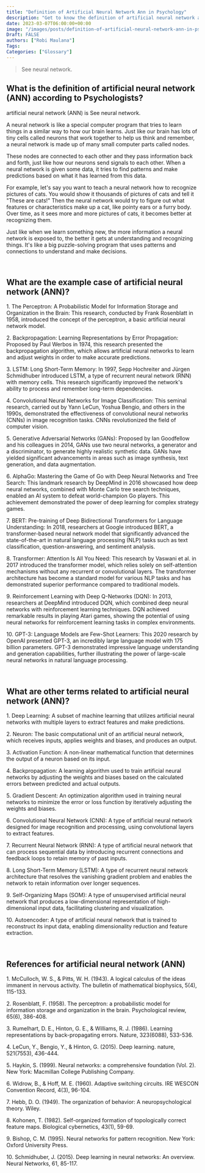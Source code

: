 ```yaml
---
title: "Definition of Artificial Neural Network Ann in Psychology"
description: "Get to know the definition of artificial neural network ann according to psychologists."
date: 2023-03-07T06:00:00+00:00
image: "/images/posts/definition-of-artificial-neural-network-ann-in-psychology.jpg"
Draft: FALSE
authors: ["Robi Maulana"]
Tags: 
Categories: ["Glossary"]
---
```






> See neural network.

## What is the definition of artificial neural network (ANN) according to Psychologists?

artificial neural network (ANN) is See neural network.

A neural network is like a special computer program that tries to learn things in a similar way to how our brain learns. Just like our brain has lots of tiny cells called neurons that work together to help us think and remember, a neural network is made up of many small computer parts called nodes.

These nodes are connected to each other and they pass information back and forth, just like how our neurons send signals to each other. When a neural network is given some data, it tries to find patterns and make predictions based on what it has learned from this data.

For example, let's say you want to teach a neural network how to recognize pictures of cats. You would show it thousands of pictures of cats and tell it "These are cats!" Then the neural network would try to figure out what features or characteristics make up a cat, like pointy ears or a furry body. Over time, as it sees more and more pictures of cats, it becomes better at recognizing them.

Just like when we learn something new, the more information a neural network is exposed to, the better it gets at understanding and recognizing things. It's like a big puzzle-solving program that uses patterns and connections to understand and make decisions.

 

## What are the example case of artificial neural network (ANN)?

1\. The Perceptron: A Probabilistic Model for Information Storage and Organization in the Brain: This research, conducted by Frank Rosenblatt in 1958, introduced the concept of the perceptron, a basic artificial neural network model.

2\. Backpropagation: Learning Representations by Error Propagation: Proposed by Paul Werbos in 1974, this research presented the backpropagation algorithm, which allows artificial neural networks to learn and adjust weights in order to make accurate predictions.

3\. LSTM: Long Short-Term Memory: In 1997, Sepp Hochreiter and Jürgen Schmidhuber introduced LSTM, a type of recurrent neural network (RNN) with memory cells. This research significantly improved the network's ability to process and remember long-term dependencies.

4\. Convolutional Neural Networks for Image Classification: This seminal research, carried out by Yann LeCun, Yoshua Bengio, and others in the 1990s, demonstrated the effectiveness of convolutional neural networks (CNNs) in image recognition tasks. CNNs revolutionized the field of computer vision.

5\. Generative Adversarial Networks (GANs): Proposed by Ian Goodfellow and his colleagues in 2014, GANs use two neural networks, a generator and a discriminator, to generate highly realistic synthetic data. GANs have yielded significant advancements in areas such as image synthesis, text generation, and data augmentation.

6\. AlphaGo: Mastering the Game of Go with Deep Neural Networks and Tree Search: This landmark research by DeepMind in 2016 showcased how deep neural networks, combined with Monte Carlo tree search techniques, enabled an AI system to defeat world-champion Go players. This achievement demonstrated the power of deep learning for complex strategy games.

7\. BERT: Pre-training of Deep Bidirectional Transformers for Language Understanding: In 2018, researchers at Google introduced BERT, a transformer-based neural network model that significantly advanced the state-of-the-art in natural language processing (NLP) tasks such as text classification, question-answering, and sentiment analysis.

8\. Transformer: Attention Is All You Need: This research by Vaswani et al. in 2017 introduced the transformer model, which relies solely on self-attention mechanisms without any recurrent or convolutional layers. The transformer architecture has become a standard model for various NLP tasks and has demonstrated superior performance compared to traditional models.

9\. Reinforcement Learning with Deep Q-Networks (DQN): In 2013, researchers at DeepMind introduced DQN, which combined deep neural networks with reinforcement learning techniques. DQN achieved remarkable results in playing Atari games, showing the potential of using neural networks for reinforcement learning tasks in complex environments.

10\. GPT-3: Language Models are Few-Shot Learners: This 2020 research by OpenAI presented GPT-3, an incredibly large language model with 175 billion parameters. GPT-3 demonstrated impressive language understanding and generation capabilities, further illustrating the power of large-scale neural networks in natural language processing.

 

## What are other terms related to artificial neural network (ANN)?

1\. Deep Learning: A subset of machine learning that utilizes artificial neural networks with multiple layers to extract features and make predictions.

2\. Neuron: The basic computational unit of an artificial neural network, which receives inputs, applies weights and biases, and produces an output.

3\. Activation Function: A non-linear mathematical function that determines the output of a neuron based on its input.

4\. Backpropagation: A learning algorithm used to train artificial neural networks by adjusting the weights and biases based on the calculated errors between predicted and actual outputs.

5\. Gradient Descent: An optimization algorithm used in training neural networks to minimize the error or loss function by iteratively adjusting the weights and biases.

6\. Convolutional Neural Network (CNN): A type of artificial neural network designed for image recognition and processing, using convolutional layers to extract features.

7\. Recurrent Neural Network (RNN): A type of artificial neural network that can process sequential data by introducing recurrent connections and feedback loops to retain memory of past inputs.

8\. Long Short-Term Memory (LSTM): A type of recurrent neural network architecture that resolves the vanishing gradient problem and enables the network to retain information over longer sequences.

9\. Self-Organizing Maps (SOM): A type of unsupervised artificial neural network that produces a low-dimensional representation of high-dimensional input data, facilitating clustering and visualization.

10\. Autoencoder: A type of artificial neural network that is trained to reconstruct its input data, enabling dimensionality reduction and feature extraction.

 

## References for artificial neural network (ANN)

1\. McCulloch, W. S., & Pitts, W. H. (1943). A logical calculus of the ideas immanent in nervous activity. The bulletin of mathematical biophysics, 5(4), 115-133.

2\. Rosenblatt, F. (1958). The perceptron: a probabilistic model for information storage and organization in the brain. Psychological review, 65(6), 386-408.

3\. Rumelhart, D. E., Hinton, G. E., & Williams, R. J. (1986). Learning representations by back-propagating errors. Nature, 323(6088), 533-536.

4\. LeCun, Y., Bengio, Y., & Hinton, G. (2015). Deep learning. nature, 521(7553), 436-444.

5\. Haykin, S. (1999). Neural networks: a comprehensive foundation (Vol. 2). New York: Macmillan College Publishing Company.

6\. Widrow, B., & Hoff, M. E. (1960). Adaptive switching circuits. IRE WESCON Convention Record, 4(3), 96-104.

7\. Hebb, D. O. (1949). The organization of behavior: A neuropsychological theory. Wiley.

8\. Kohonen, T. (1982). Self-organized formation of topologically correct feature maps. Biological cybernetics, 43(1), 59-69.

9\. Bishop, C. M. (1995). Neural networks for pattern recognition. New York: Oxford University Press.

10\. Schmidhuber, J. (2015). Deep learning in neural networks: An overview. Neural Networks, 61, 85-117.
